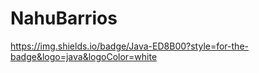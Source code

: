 # NahuBarrios
https://img.shields.io/badge/Java-ED8B00?style=for-the-badge&logo=java&logoColor=white
